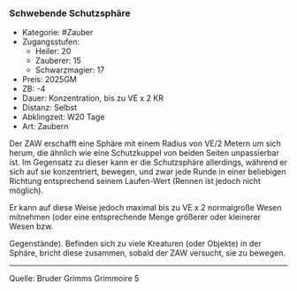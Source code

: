 ### Schwebende Schutzsphäre

- Kategorie: #Zauber
- Zugangsstufen:
  - Heiler: 20
  - Zauberer: 15
  - Schwarzmagier: 17
- Preis: 2025GM
- ZB: -4
- Dauer: Konzentration, bis zu VE x 2 KR
- Distanz: Selbst
- Abklingzeit: W20 Tage
- Art: Zaubern

Der ZAW erschafft eine Sphäre mit einem Radius von VE/2 Metern um sich herum, die ähnlich wie eine Schutzkuppel von beiden Seiten unpassierbar ist. Im Gegensatz zu dieser kann er die Schutzsphäre allerdings, während er sich auf sie konzentriert, bewegen, und zwar jede Runde in einer beliebigen Richtung entsprechend seinem Laufen-Wert (Rennen ist jedoch nicht möglich).

Er kann auf diese Weise jedoch maximal bis zu VE x 2 normalgroße Wesen mitnehmen (oder eine entsprechende Menge größerer oder kleinerer Wesen bzw.

Gegenstände). Befinden sich zu viele Kreaturen (oder Objekte) in der Sphäre, bricht diese zusammen, sobald der ZAW versucht, sie zu bewegen.

---

Quelle: Bruder Grimms Grimmoire 5
